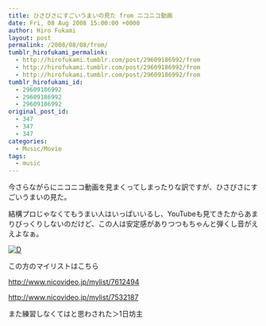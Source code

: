 ```yaml
---
title: ひさびさにすごいうまいの見た from ニコニコ動画
date: Fri, 08 Aug 2008 15:00:00 +0000
author: Hiro Fukami
layout: post
permalink: /2008/08/08/from/
tumblr_hirofukami_permalink:
  - http://hirofukami.tumblr.com/post/29609186992/from
  - http://hirofukami.tumblr.com/post/29609186992/from
  - http://hirofukami.tumblr.com/post/29609186992/from
tumblr_hirofukami_id:
  - 29609186992
  - 29609186992
  - 29609186992
original_post_id:
  - 347
  - 347
  - 347
categories:
  - Music/Movie
tags:
  - music
---
```

<div class="section">
  <p>
    今さらながらにニコニコ動画を見まくってしまったりな訳ですが、ひさびさにすごいうまいの見た。
  </p>
  
  <p>
    結構プロじゃなくてもうまい人はいっぱいいるし、YouTubeも見てきたからあまりびっくりしないのだけど、この人は安定感がありつつもちゃんと弾くし音がええよなぁ。
  </p>
  
  <p>
    <a href="http://d.hatena.ne.jp/video/niconico/sm4142500" target="_blank"><img src="http://d.hatena.ne.jp/images/d_entry.gif?w=830" alt="D" border="0" style="vertical-align:bottom;" title="この動画を含む日記" data-recalc-dims="1" /></a>
  </p>
  
  <p>
    この方のマイリストはこちら
  </p>
  
  <p>
    <a href="http://www.nicovideo.jp/mylist/7612494" target="_blank"><a href="http://www.nicovideo.jp/mylist/7612494" target="_blank">http://www.nicovideo.jp/mylist/7612494</a></a>
  </p>
  
  <p>
    <a href="http://www.nicovideo.jp/mylist/7532187" target="_blank"><a href="http://www.nicovideo.jp/mylist/7532187" target="_blank">http://www.nicovideo.jp/mylist/7532187</a></a>
  </p>
  
  <p>
    また練習しなくてはと思わされた＞1日坊主
  </p>
</div>